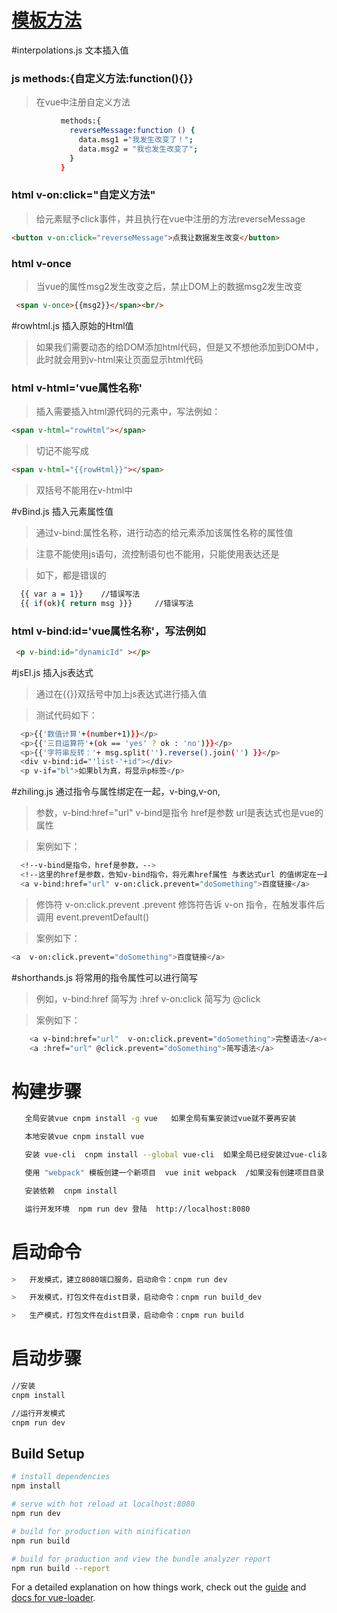 #   [模板方法](https://vuefe.cn/v2/guide/syntax.html)


#interpolations.js  文本插入值
###  js  methods:{自定义方法:function(){}}
>   在vue中注册自定义方法
```bash
           methods:{
             reverseMessage:function () {
               data.msg1 ="我发生改变了！";
               data.msg2 = "我也发生改变了";
             }
           }
```


###  html  v-on:click="自定义方法"
>   给元素赋予click事件，并且执行在vue中注册的方法reverseMessage
```html
<button v-on:click="reverseMessage">点我让数据发生改变</button>
```


###  html  v-once
>   当vue的属性msg2发生改变之后，禁止DOM上的数据msg2发生改变
```html
 <span v-once>{{msg2}}</span><br/>
```



#rowhtml.js  插入原始的Html值
>   如果我们需要动态的给DOM添加html代码，但是又不想他添加到DOM中，此时就会用到v-html来让页面显示html代码

###   html  v-html='vue属性名称'
>   插入需要插入html源代码的元素中，写法例如：
```html
<span v-html="rowHtml"></span>
```
>   切记不能写成
```html
<span v-html="{{rowHtml}}"></span>
```
>   双括号不能用在v-html中




#vBind.js   插入元素属性值
>   通过v-bind:属性名称，进行动态的给元素添加该属性名称的属性值

>   注意不能使用js语句，流控制语句也不能用，只能使用表达还是

>   如下，都是错误的
```bash
  {{ var a = 1}}    //错误写法
  {{ if(ok){ return msg }}}     //错误写法
```

###   html  v-bind:id='vue属性名称'，写法例如
```html
 <p v-bind:id="dynamicId" ></p>
```


#jsEl.js  插入js表达式
>   通过在{{}}双括号中加上js表达式进行插入值

>   测试代码如下：
```bash
  <p>{{'数值计算'+(number+1)}}</p>
  <p>{{'三目运算符'+(ok == 'yes' ? ok : 'no')}}</p>
  <p>{{'字符串反转：'+ msg.split('').reverse().join('') }}</p>
  <div v-bind:id="'list-'+id"></div>
  <p v-if="bl">如果bl为真，将显示p标签</p>
```




#zhiling.js 通过指令与属性绑定在一起，v-bing,v-on,

>   参数，v-bind:href="url"  v-bind是指令 href是参数   url是表达式也是vue的属性

>   案例如下：
```bash
  <!--v-bind是指令，href是参数，-->
  <!--这里的href是参数，告知v-bind指令，将元素href属性 与表达式url 的值绑定在一起-->
  <a v-bind:href="url" v-on:click.prevent="doSomething">百度链接</a>
```

>   修饰符 v-on:click.prevent  .prevent 修饰符告诉 v-on 指令，在触发事件后调用 event.preventDefault()

>   案例如下：
```bash
<a  v-on:click.prevent="doSomething">百度链接</a>
```



#shorthands.js  将常用的指令属性可以进行简写
>   例如，v-bind:href  简写为 :href   v-on:click  简写为 @click

>   案例如下：
```bash
    <a v-bind:href="url"  v-on:click.prevent="doSomething">完整语法</a><br/>
    <a :href="url" @click.prevent="doSomething">简写语法</a>
```
















#   构建步骤
```bash
   全局安装vue cnpm install -g vue   如果全局有集安装过vue就不要再安装

   本地安装vue cnpm install vue

   安装 vue-cli  cnpm install --global vue-cli  如果全局已经安装过vue-cli就不要再安装

   使用 "webpack" 模板创建一个新项目  vue init webpack  /如果没有创建项目目录 vue init webpack my-project

   安装依赖  cnpm install

   运行开发环境  npm run dev 登陆  http://localhost:8080

```

#   启动命令
```bash
>   开发模式，建立8080端口服务，启动命令：cnpm run dev

>   开发模式，打包文件在dist目录，启动命令：cnpm run build_dev

>   生产模式，打包文件在dist目录，启动命令：cnpm run build
```

# 启动步骤
```bash
//安装
cnpm install

//运行开发模式
cnpm run dev
```

## Build Setup

``` bash
# install dependencies
npm install

# serve with hot reload at localhost:8080
npm run dev

# build for production with minification
npm run build

# build for production and view the bundle analyzer report
npm run build --report
```

For a detailed explanation on how things work, check out the [guide](http://vuejs-templates.github.io/webpack/) and [docs for vue-loader](http://vuejs.github.io/vue-loader).
